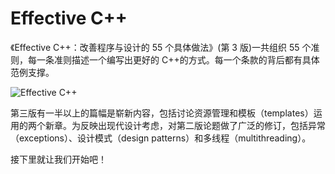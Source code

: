 # Effective C++

《Effective C++：改善程序与设计的 55 个具体做法》(第 3 版)一共组织 55 个准则，每一条准则描述一个编写出更好的 C++的方式。每一个条款的背后都有具体范例支撑。

![Effective C++](/images/effective-cpp/effective-cpp-v3.png)

第三版有一半以上的篇幅是崭新内容，包括讨论资源管理和模板（templates）运用的两个新章。为反映出现代设计考虑，对第二版论题做了广泛的修订，包括异常（exceptions）、设计模式（design patterns）和多线程（multithreading）。

接下里就让我们开始吧！
